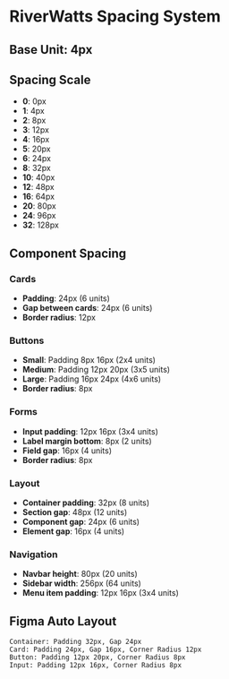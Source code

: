 # RiverWatts Spacing System

## Base Unit: 4px

## Spacing Scale
- **0**: 0px
- **1**: 4px
- **2**: 8px
- **3**: 12px
- **4**: 16px
- **5**: 20px
- **6**: 24px
- **8**: 32px
- **10**: 40px
- **12**: 48px
- **16**: 64px
- **20**: 80px
- **24**: 96px
- **32**: 128px

## Component Spacing

### Cards
- **Padding**: 24px (6 units)
- **Gap between cards**: 24px (6 units)
- **Border radius**: 12px

### Buttons
- **Small**: Padding 8px 16px (2x4 units)
- **Medium**: Padding 12px 20px (3x5 units)
- **Large**: Padding 16px 24px (4x6 units)
- **Border radius**: 8px

### Forms
- **Input padding**: 12px 16px (3x4 units)
- **Label margin bottom**: 8px (2 units)
- **Field gap**: 16px (4 units)
- **Border radius**: 8px

### Layout
- **Container padding**: 32px (8 units)
- **Section gap**: 48px (12 units)
- **Component gap**: 24px (6 units)
- **Element gap**: 16px (4 units)

### Navigation
- **Navbar height**: 80px (20 units)
- **Sidebar width**: 256px (64 units)
- **Menu item padding**: 12px 16px (3x4 units)

## Figma Auto Layout
```
Container: Padding 32px, Gap 24px
Card: Padding 24px, Gap 16px, Corner Radius 12px
Button: Padding 12px 20px, Corner Radius 8px
Input: Padding 12px 16px, Corner Radius 8px
```
